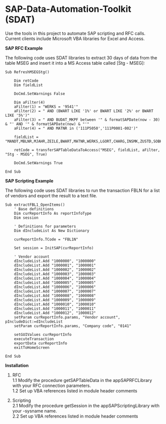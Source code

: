 # SAP-Data-Automation-Toolkit (SDAT)
Use the tools in this project to automate SAP scripting and RFC calls.  Current clients include Microsoft VBA libraries for Excel and Access.

**SAP RFC Example**

The following code uses SDAT libraries to extract 30 days of data from the table MSEG and insert it into a MS Access table called [Stg - MSEG]:

```VBA
Sub RefreshMSEGStg()

    Dim retCode
    Dim fieldList
    
    DoCmd.SetWarnings False
    
    Dim aFilter(4)
    aFilter(1) = "WERKS = '9541'"
    aFilter(2) = " AND (BWART LIKE '1%' or BWART LIKE '2%' or BWART LIKE '5%')"
    aFilter(3) = " AND BUDAT_MKPF between '" & formatSAPDate(now - 30) & "' AND '" & formatSAPDate(now) & "'"
    aFilter(4) = " AND MATNR in ('111P5050','111P0001-002')"
    
    fieldList = "MANDT,MBLNR,MJAHR,ZEILE,BWART,MATNR,WERKS,LGORT,CHARG,INSMK,ZUSTD,SOBKZ,LIFNR,SHKZG,WAERS,DMBTR,BNBTR,BUALT,SHKUM,MENGE,MEINS,ERFMG,ERFME,EBELN,EBELP,KOSTL,BUKRS,LGNUM,LGTYP,LGPLA,BESTQ,BWLVS,TBNUM,TBPOS,XBLVS,PRCTR,SAKTO,VFDAT,BUSTM,BUSTW,HSDAT,ZUSTD_T156M,VGART_MKPF,BUDAT_MKPF,CPUDT_MKPF,CPUTM_MKPF,USNAM_MKPF,XBLNR_MKPF,TCODE2_MKPF,SGTXT,GRUND"
    
    retCode = transferSAPTableDataToAccess("MSEG", fieldList, aFilter, "Stg - MSEG", True)
    
    DoCmd.SetWarnings True

End Sub
```

**SAP Scripting Example**

The following code uses SDAT libraries to run the transaction FBLN for a list of vendors and export the result to a text file.

```vba
Sub extractFBL1_OpenItems()
    ' Base definitions
    Dim curReportInfo As reportInfoType
    Dim session
    
    ' Definitions for parameters
    Dim dIncludeList As New Dictionary
    
    curReportInfo.TCode = "FBL1N"
    
    Set session = InitSAP(curReportInfo)
    
    ' Vendor account
    dIncludeList.Add "1000000", "1000000"
    dIncludeList.Add "1000001", "1000001"
    dIncludeList.Add "1000002", "1000002"
    dIncludeList.Add "1000003", "1000003"
    dIncludeList.Add "1000004", "1000004"
    dIncludeList.Add "1000005", "1000005"
    dIncludeList.Add "1000006", "1000006"
    dIncludeList.Add "1000007", "1000007"
    dIncludeList.Add "1000008", "1000008"
    dIncludeList.Add "1000009", "1000009"
    dIncludeList.Add "1000010", "1000010"
    dIncludeList.Add "1000011", "1000011"
    dIncludeList.Add "1000012", "1000012"
    setParam curReportInfo.params, "Vendor account", pIncludeDict:=dIncludeList
    setParam curReportInfo.params, "Company code", "0141"
    
    setGUIValues curReportInfo
    executeTransaction
    exportData curReportInfo
    exitToHomeScreen

End Sub
```

**Installation**
1.  RFC<br>
1.1  Modify the procedure getSAPTableData in the appSAPRFCLibrary with your RFC connection parameters.<br>
1.2  Set up VBA references listed in module header comments

2.  Scripting<br>
2.1  Modify the procedure getSession in the appSAPScriptingLibrary with your -sysname name.<br>
2.2  Set up VBA references listed in module header comments
